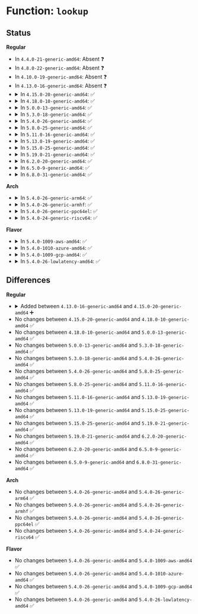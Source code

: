 # Function: <code>lookup</code>

## Status
<b>Regular</b>
<ul>
<li>
In <code>4.4.0-21-generic-amd64</code>: Absent ❓
</li>
<li>
In <code>4.8.0-22-generic-amd64</code>: Absent ❓
</li>
<li>
In <code>4.10.0-19-generic-amd64</code>: Absent ❓
</li>
<li>
In <code>4.13.0-16-generic-amd64</code>: Absent ❓
</li>
<li>
<details>
<summary>In <code>4.15.0-20-generic-amd64</code>: ✅</summary>

```c
struct inet_peer * lookup(const struct inetpeer_addr * daddr, struct inet_peer_base * base, unsigned int seq, struct inet_peer * * gc_stack, unsigned int * gc_cnt, struct rb_node * * parent_p, struct rb_node * * * pp_p)
```

```json
{
  "name": "lookup",
  "collision_type": "Unique Static",
  "inline_type": "No",
  "funcs": [
    {
      "addr": 18446744071587837280,
      "name": "lookup",
      "external": false,
      "loc": "net/ipv4/inetpeer.c:97",
      "file": "net/ipv4/inetpeer.c",
      "inline": "seen, unknown",
      "caller_inline": [],
      "caller_func": [
        "net/ipv4/inetpeer.c:inet_getpeer",
        "net/ipv4/inetpeer.c:inet_getpeer"
      ]
    }
  ],
  "symbols": [
    {
      "addr": 18446744071587837280,
      "name": "lookup",
      "section": ".text",
      "bind": "STB_LOCAL",
      "size": 230
    }
  ]
}
```
</details>
</li>
<li>
<details>
<summary>In <code>4.18.0-10-generic-amd64</code>: ✅</summary>

```c
struct inet_peer * lookup(const struct inetpeer_addr * daddr, struct inet_peer_base * base, unsigned int seq, struct inet_peer * * gc_stack, unsigned int * gc_cnt, struct rb_node * * parent_p, struct rb_node * * * pp_p)
```

```json
{
  "name": "lookup",
  "collision_type": "Unique Static",
  "inline_type": "No",
  "funcs": [
    {
      "addr": 18446744071588181904,
      "name": "lookup",
      "external": false,
      "loc": "net/ipv4/inetpeer.c:98",
      "file": "net/ipv4/inetpeer.c",
      "inline": "seen, unknown",
      "caller_inline": [],
      "caller_func": []
    }
  ],
  "symbols": [
    {
      "addr": 18446744071588181904,
      "name": "lookup",
      "section": ".text",
      "bind": "STB_LOCAL",
      "size": 236
    }
  ]
}
```
</details>
</li>
<li>
<details>
<summary>In <code>5.0.0-13-generic-amd64</code>: ✅</summary>

```c
struct inet_peer * lookup(const struct inetpeer_addr * daddr, struct inet_peer_base * base, unsigned int seq, struct inet_peer * * gc_stack, unsigned int * gc_cnt, struct rb_node * * parent_p, struct rb_node * * * pp_p)
```

```json
{
  "name": "lookup",
  "collision_type": "Unique Static",
  "inline_type": "No",
  "funcs": [
    {
      "addr": 18446744071588365888,
      "name": "lookup",
      "external": false,
      "loc": "net/ipv4/inetpeer.c:98",
      "file": "net/ipv4/inetpeer.c",
      "inline": "seen, unknown",
      "caller_inline": [],
      "caller_func": []
    }
  ],
  "symbols": [
    {
      "addr": 18446744071588365888,
      "name": "lookup",
      "section": ".text",
      "bind": "STB_LOCAL",
      "size": 236
    }
  ]
}
```
</details>
</li>
<li>
<details>
<summary>In <code>5.3.0-18-generic-amd64</code>: ✅</summary>

```c
struct inet_peer * lookup(const struct inetpeer_addr * daddr, struct inet_peer_base * base, unsigned int seq, struct inet_peer * * gc_stack, unsigned int * gc_cnt, struct rb_node * * parent_p, struct rb_node * * * pp_p)
```

```json
{
  "name": "lookup",
  "collision_type": "Unique Static",
  "inline_type": "No",
  "funcs": [
    {
      "addr": 18446744071588768672,
      "name": "lookup",
      "external": false,
      "loc": "net/ipv4/inetpeer.c:98",
      "file": "net/ipv4/inetpeer.c",
      "inline": "seen, unknown",
      "caller_inline": [],
      "caller_func": [
        "net/ipv4/inetpeer.c:inet_getpeer",
        "net/ipv4/inetpeer.c:inet_getpeer"
      ]
    }
  ],
  "symbols": [
    {
      "addr": 18446744071588768672,
      "name": "lookup",
      "section": ".text",
      "bind": "STB_LOCAL",
      "size": 195
    }
  ]
}
```
</details>
</li>
<li>
<details>
<summary>In <code>5.4.0-26-generic-amd64</code>: ✅</summary>

```c
struct inet_peer * lookup(const struct inetpeer_addr * daddr, struct inet_peer_base * base, unsigned int seq, struct inet_peer * * gc_stack, unsigned int * gc_cnt, struct rb_node * * parent_p, struct rb_node * * * pp_p)
```

```json
{
  "name": "lookup",
  "collision_type": "Unique Static",
  "inline_type": "No",
  "funcs": [
    {
      "addr": 18446744071588992304,
      "name": "lookup",
      "external": false,
      "loc": "net/ipv4/inetpeer.c:98",
      "file": "net/ipv4/inetpeer.c",
      "inline": "seen, unknown",
      "caller_inline": [],
      "caller_func": [
        "net/ipv4/inetpeer.c:inet_getpeer",
        "net/ipv4/inetpeer.c:inet_getpeer"
      ]
    }
  ],
  "symbols": [
    {
      "addr": 18446744071588992304,
      "name": "lookup",
      "section": ".text",
      "bind": "STB_LOCAL",
      "size": 195
    }
  ]
}
```
</details>
</li>
<li>
<details>
<summary>In <code>5.8.0-25-generic-amd64</code>: ✅</summary>

```c
struct inet_peer * lookup(const struct inetpeer_addr * daddr, struct inet_peer_base * base, unsigned int seq, struct inet_peer * * gc_stack, unsigned int * gc_cnt, struct rb_node * * parent_p, struct rb_node * * * pp_p)
```

```json
{
  "name": "lookup",
  "collision_type": "Unique Static",
  "inline_type": "No",
  "funcs": [
    {
      "addr": 18446744071589950656,
      "name": "lookup",
      "external": false,
      "loc": "net/ipv4/inetpeer.c:98",
      "file": "net/ipv4/inetpeer.c",
      "inline": "seen, unknown",
      "caller_inline": [],
      "caller_func": [
        "net/ipv4/inetpeer.c:inet_getpeer",
        "net/ipv4/inetpeer.c:inet_getpeer"
      ]
    }
  ],
  "symbols": [
    {
      "addr": 18446744071589950656,
      "name": "lookup",
      "section": ".text",
      "bind": "STB_LOCAL",
      "size": 206
    }
  ]
}
```
</details>
</li>
<li>
<details>
<summary>In <code>5.11.0-16-generic-amd64</code>: ✅</summary>

```c
struct inet_peer * lookup(const struct inetpeer_addr * daddr, struct inet_peer_base * base, unsigned int seq, struct inet_peer * * gc_stack, unsigned int * gc_cnt, struct rb_node * * parent_p, struct rb_node * * * pp_p)
```

```json
{
  "name": "lookup",
  "collision_type": "Unique Static",
  "inline_type": "No",
  "funcs": [
    {
      "addr": 18446744071589991552,
      "name": "lookup",
      "external": false,
      "loc": "net/ipv4/inetpeer.c:98",
      "file": "net/ipv4/inetpeer.c",
      "inline": "seen, unknown",
      "caller_inline": [],
      "caller_func": [
        "net/ipv4/inetpeer.c:inet_getpeer",
        "net/ipv4/inetpeer.c:inet_getpeer"
      ]
    }
  ],
  "symbols": [
    {
      "addr": 18446744071589991552,
      "name": "lookup",
      "section": ".text",
      "bind": "STB_LOCAL",
      "size": 206
    }
  ]
}
```
</details>
</li>
<li>
<details>
<summary>In <code>5.13.0-19-generic-amd64</code>: ✅</summary>

```c
struct inet_peer * lookup(const struct inetpeer_addr * daddr, struct inet_peer_base * base, unsigned int seq, struct inet_peer * * gc_stack, unsigned int * gc_cnt, struct rb_node * * parent_p, struct rb_node * * * pp_p)
```

```json
{
  "name": "lookup",
  "collision_type": "Unique Static",
  "inline_type": "No",
  "funcs": [
    {
      "addr": 18446744071589905360,
      "name": "lookup",
      "external": false,
      "loc": "net/ipv4/inetpeer.c:91",
      "file": "net/ipv4/inetpeer.c",
      "inline": "seen, unknown",
      "caller_inline": [],
      "caller_func": [
        "net/ipv4/inetpeer.c:inet_getpeer",
        "net/ipv4/inetpeer.c:inet_getpeer"
      ]
    }
  ],
  "symbols": [
    {
      "addr": 18446744071589905360,
      "name": "lookup",
      "section": ".text",
      "bind": "STB_LOCAL",
      "size": 202
    }
  ]
}
```
</details>
</li>
<li>
<details>
<summary>In <code>5.15.0-25-generic-amd64</code>: ✅</summary>

```c
struct inet_peer * lookup(const struct inetpeer_addr * daddr, struct inet_peer_base * base, unsigned int seq, struct inet_peer * * gc_stack, unsigned int * gc_cnt, struct rb_node * * parent_p, struct rb_node * * * pp_p)
```

```json
{
  "name": "lookup",
  "collision_type": "Unique Static",
  "inline_type": "No",
  "funcs": [
    {
      "addr": 18446744071590671264,
      "name": "lookup",
      "external": false,
      "loc": "net/ipv4/inetpeer.c:91",
      "file": "net/ipv4/inetpeer.c",
      "inline": "seen, unknown",
      "caller_inline": [],
      "caller_func": [
        "net/ipv4/inetpeer.c:inet_getpeer",
        "net/ipv4/inetpeer.c:inet_getpeer"
      ]
    }
  ],
  "symbols": [
    {
      "addr": 18446744071590671264,
      "name": "lookup",
      "section": ".text",
      "bind": "STB_LOCAL",
      "size": 573
    }
  ]
}
```
</details>
</li>
<li>
<details>
<summary>In <code>5.19.0-21-generic-amd64</code>: ✅</summary>

```c
struct inet_peer * lookup(const struct inetpeer_addr * daddr, struct inet_peer_base * base, unsigned int seq, struct inet_peer * * gc_stack, unsigned int * gc_cnt, struct rb_node * * parent_p, struct rb_node * * * pp_p)
```

```json
{
  "name": "lookup",
  "collision_type": "Unique Static",
  "inline_type": "No",
  "funcs": [
    {
      "addr": 18446744071592297744,
      "name": "lookup",
      "external": false,
      "loc": "net/ipv4/inetpeer.c:91",
      "file": "net/ipv4/inetpeer.c",
      "inline": "seen, unknown",
      "caller_inline": [],
      "caller_func": [
        "net/ipv4/inetpeer.c:inet_getpeer",
        "net/ipv4/inetpeer.c:inet_getpeer"
      ]
    }
  ],
  "symbols": [
    {
      "addr": 18446744071592297744,
      "name": "lookup",
      "section": ".text",
      "bind": "STB_LOCAL",
      "size": 667
    }
  ]
}
```
</details>
</li>
<li>
<details>
<summary>In <code>6.2.0-20-generic-amd64</code>: ✅</summary>

```c
struct inet_peer * lookup(const struct inetpeer_addr * daddr, struct inet_peer_base * base, unsigned int seq, struct inet_peer * * gc_stack, unsigned int * gc_cnt, struct rb_node * * parent_p, struct rb_node * * * pp_p)
```

```json
{
  "name": "lookup",
  "collision_type": "Unique Static",
  "inline_type": "No",
  "funcs": [
    {
      "addr": 18446744071594133472,
      "name": "lookup",
      "external": false,
      "loc": "net/ipv4/inetpeer.c:91",
      "file": "net/ipv4/inetpeer.c",
      "inline": "seen, unknown",
      "caller_inline": [],
      "caller_func": [
        "net/ipv4/inetpeer.c:inet_getpeer",
        "net/ipv4/inetpeer.c:inet_getpeer"
      ]
    }
  ],
  "symbols": [
    {
      "addr": 18446744071594133472,
      "name": "lookup",
      "section": ".text",
      "bind": "STB_LOCAL",
      "size": 667
    }
  ]
}
```
</details>
</li>
<li>
<details>
<summary>In <code>6.5.0-9-generic-amd64</code>: ✅</summary>

```c
struct inet_peer * lookup(const struct inetpeer_addr * daddr, struct inet_peer_base * base, unsigned int seq, struct inet_peer * * gc_stack, unsigned int * gc_cnt, struct rb_node * * parent_p, struct rb_node * * * pp_p)
```

```json
{
  "name": "lookup",
  "collision_type": "Unique Static",
  "inline_type": "No",
  "funcs": [
    {
      "addr": 18446744071594520496,
      "name": "lookup",
      "external": false,
      "loc": "net/ipv4/inetpeer.c:91",
      "file": "net/ipv4/inetpeer.c",
      "inline": "seen, unknown",
      "caller_inline": [],
      "caller_func": [
        "net/ipv4/inetpeer.c:inet_getpeer",
        "net/ipv4/inetpeer.c:inet_getpeer"
      ]
    }
  ],
  "symbols": [
    {
      "addr": 18446744071594520496,
      "name": "lookup",
      "section": ".text",
      "bind": "STB_LOCAL",
      "size": 660
    }
  ]
}
```
</details>
</li>
<li>
<details>
<summary>In <code>6.8.0-31-generic-amd64</code>: ✅</summary>

```c
struct inet_peer * lookup(const struct inetpeer_addr * daddr, struct inet_peer_base * base, unsigned int seq, struct inet_peer * * gc_stack, unsigned int * gc_cnt, struct rb_node * * parent_p, struct rb_node * * * pp_p)
```

```json
{
  "name": "lookup",
  "collision_type": "Unique Static",
  "inline_type": "No",
  "funcs": [
    {
      "addr": 18446744071595323200,
      "name": "lookup",
      "external": false,
      "loc": "net/ipv4/inetpeer.c:91",
      "file": "net/ipv4/inetpeer.c",
      "inline": "seen, unknown",
      "caller_inline": [],
      "caller_func": [
        "net/ipv4/inetpeer.c:inet_getpeer",
        "net/ipv4/inetpeer.c:inet_getpeer"
      ]
    }
  ],
  "symbols": [
    {
      "addr": 18446744071595323200,
      "name": "lookup",
      "section": ".text",
      "bind": "STB_LOCAL",
      "size": 660
    }
  ]
}
```
</details>
</li>
</ul>
<b>Arch</b>
<ul>
<li>
<details>
<summary>In <code>5.4.0-26-generic-arm64</code>: ✅</summary>

```c
struct inet_peer * lookup(const struct inetpeer_addr * daddr, struct inet_peer_base * base, unsigned int seq, struct inet_peer * * gc_stack, unsigned int * gc_cnt, struct rb_node * * parent_p, struct rb_node * * * pp_p)
```

```json
{
  "name": "lookup",
  "collision_type": "Unique Static",
  "inline_type": "No",
  "funcs": [
    {
      "addr": 18446603336502597400,
      "name": "lookup",
      "external": false,
      "loc": "net/ipv4/inetpeer.c:98",
      "file": "net/ipv4/inetpeer.c",
      "inline": "seen, unknown",
      "caller_inline": [],
      "caller_func": [
        "net/ipv4/inetpeer.c:inet_getpeer",
        "net/ipv4/inetpeer.c:inet_getpeer"
      ]
    }
  ],
  "symbols": [
    {
      "addr": 18446603336502597400,
      "name": "lookup",
      "section": ".text",
      "bind": "STB_LOCAL",
      "size": 308
    }
  ]
}
```
</details>
</li>
<li>
<details>
<summary>In <code>5.4.0-26-generic-armhf</code>: ✅</summary>

```c
struct inet_peer * lookup(const struct inetpeer_addr * daddr, struct inet_peer_base * base, unsigned int seq, struct inet_peer * * gc_stack, unsigned int * gc_cnt, struct rb_node * * parent_p, struct rb_node * * * pp_p)
```

```json
{
  "name": "lookup",
  "collision_type": "Unique Static",
  "inline_type": "No",
  "funcs": [
    {
      "addr": 3235302468,
      "name": "lookup",
      "external": false,
      "loc": "net/ipv4/inetpeer.c:98",
      "file": "net/ipv4/inetpeer.c",
      "inline": "seen, unknown",
      "caller_inline": [],
      "caller_func": [
        "net/ipv4/inetpeer.c:inet_getpeer",
        "net/ipv4/inetpeer.c:inet_getpeer"
      ]
    }
  ],
  "symbols": [
    {
      "addr": 3235302468,
      "name": "lookup",
      "section": ".text",
      "bind": "STB_LOCAL",
      "size": 228
    }
  ]
}
```
</details>
</li>
<li>
<details>
<summary>In <code>5.4.0-26-generic-ppc64el</code>: ✅</summary>

```c
struct inet_peer * lookup(const struct inetpeer_addr * daddr, struct inet_peer_base * base, unsigned int seq, struct inet_peer * * gc_stack, unsigned int * gc_cnt, struct rb_node * * parent_p, struct rb_node * * * pp_p)
```

```json
{
  "name": "lookup",
  "collision_type": "Unique Static",
  "inline_type": "No",
  "funcs": [
    {
      "addr": 13835058055296187616,
      "name": "lookup",
      "external": false,
      "loc": "net/ipv4/inetpeer.c:98",
      "file": "net/ipv4/inetpeer.c",
      "inline": "seen, unknown",
      "caller_inline": [],
      "caller_func": [
        "net/ipv4/inetpeer.c:inet_getpeer",
        "net/ipv4/inetpeer.c:inet_getpeer"
      ]
    }
  ],
  "symbols": [
    {
      "addr": 13835058055296187616,
      "name": "lookup",
      "section": ".text",
      "bind": "STB_LOCAL",
      "size": 356
    }
  ]
}
```
</details>
</li>
<li>
<details>
<summary>In <code>5.4.0-24-generic-riscv64</code>: ✅</summary>

```c
struct inet_peer * lookup(const struct inetpeer_addr * daddr, struct inet_peer_base * base, unsigned int seq, struct inet_peer * * gc_stack, unsigned int * gc_cnt, struct rb_node * * parent_p, struct rb_node * * * pp_p)
```

```json
{
  "name": "lookup",
  "collision_type": "Unique Static",
  "inline_type": "No",
  "funcs": [
    {
      "addr": 18446743936278749490,
      "name": "lookup",
      "external": false,
      "loc": "net/ipv4/inetpeer.c:98",
      "file": "net/ipv4/inetpeer.c",
      "inline": "seen, unknown",
      "caller_inline": [],
      "caller_func": [
        "net/ipv4/inetpeer.c:inet_getpeer",
        "net/ipv4/inetpeer.c:inet_getpeer"
      ]
    }
  ],
  "symbols": [
    {
      "addr": 18446743936278749490,
      "name": "lookup",
      "section": ".text",
      "bind": "STB_LOCAL",
      "size": 260
    }
  ]
}
```
</details>
</li>
</ul>
<b>Flavor</b>
<ul>
<li>
<details>
<summary>In <code>5.4.0-1009-aws-amd64</code>: ✅</summary>

```c
struct inet_peer * lookup(const struct inetpeer_addr * daddr, struct inet_peer_base * base, unsigned int seq, struct inet_peer * * gc_stack, unsigned int * gc_cnt, struct rb_node * * parent_p, struct rb_node * * * pp_p)
```

```json
{
  "name": "lookup",
  "collision_type": "Unique Static",
  "inline_type": "No",
  "funcs": [
    {
      "addr": 18446744071588598688,
      "name": "lookup",
      "external": false,
      "loc": "net/ipv4/inetpeer.c:98",
      "file": "net/ipv4/inetpeer.c",
      "inline": "seen, unknown",
      "caller_inline": [],
      "caller_func": [
        "net/ipv4/inetpeer.c:inet_getpeer",
        "net/ipv4/inetpeer.c:inet_getpeer"
      ]
    }
  ],
  "symbols": [
    {
      "addr": 18446744071588598688,
      "name": "lookup",
      "section": ".text",
      "bind": "STB_LOCAL",
      "size": 195
    }
  ]
}
```
</details>
</li>
<li>
<details>
<summary>In <code>5.4.0-1010-azure-amd64</code>: ✅</summary>

```c
struct inet_peer * lookup(const struct inetpeer_addr * daddr, struct inet_peer_base * base, unsigned int seq, struct inet_peer * * gc_stack, unsigned int * gc_cnt, struct rb_node * * parent_p, struct rb_node * * * pp_p)
```

```json
{
  "name": "lookup",
  "collision_type": "Unique Static",
  "inline_type": "No",
  "funcs": [
    {
      "addr": 18446744071588310672,
      "name": "lookup",
      "external": false,
      "loc": "net/ipv4/inetpeer.c:98",
      "file": "net/ipv4/inetpeer.c",
      "inline": "seen, unknown",
      "caller_inline": [],
      "caller_func": [
        "net/ipv4/inetpeer.c:inet_getpeer",
        "net/ipv4/inetpeer.c:inet_getpeer"
      ]
    }
  ],
  "symbols": [
    {
      "addr": 18446744071588310672,
      "name": "lookup",
      "section": ".text",
      "bind": "STB_LOCAL",
      "size": 195
    }
  ]
}
```
</details>
</li>
<li>
<details>
<summary>In <code>5.4.0-1009-gcp-amd64</code>: ✅</summary>

```c
struct inet_peer * lookup(const struct inetpeer_addr * daddr, struct inet_peer_base * base, unsigned int seq, struct inet_peer * * gc_stack, unsigned int * gc_cnt, struct rb_node * * parent_p, struct rb_node * * * pp_p)
```

```json
{
  "name": "lookup",
  "collision_type": "Unique Static",
  "inline_type": "No",
  "funcs": [
    {
      "addr": 18446744071589034864,
      "name": "lookup",
      "external": false,
      "loc": "net/ipv4/inetpeer.c:98",
      "file": "net/ipv4/inetpeer.c",
      "inline": "seen, unknown",
      "caller_inline": [],
      "caller_func": [
        "net/ipv4/inetpeer.c:inet_getpeer",
        "net/ipv4/inetpeer.c:inet_getpeer"
      ]
    }
  ],
  "symbols": [
    {
      "addr": 18446744071589034864,
      "name": "lookup",
      "section": ".text",
      "bind": "STB_LOCAL",
      "size": 195
    }
  ]
}
```
</details>
</li>
<li>
<details>
<summary>In <code>5.4.0-26-lowlatency-amd64</code>: ✅</summary>

```c
struct inet_peer * lookup(const struct inetpeer_addr * daddr, struct inet_peer_base * base, unsigned int seq, struct inet_peer * * gc_stack, unsigned int * gc_cnt, struct rb_node * * parent_p, struct rb_node * * * pp_p)
```

```json
{
  "name": "lookup",
  "collision_type": "Unique Static",
  "inline_type": "No",
  "funcs": [
    {
      "addr": 18446744071589073888,
      "name": "lookup",
      "external": false,
      "loc": "net/ipv4/inetpeer.c:98",
      "file": "net/ipv4/inetpeer.c",
      "inline": "seen, unknown",
      "caller_inline": [],
      "caller_func": [
        "net/ipv4/inetpeer.c:inet_getpeer",
        "net/ipv4/inetpeer.c:inet_getpeer"
      ]
    }
  ],
  "symbols": [
    {
      "addr": 18446744071589073888,
      "name": "lookup",
      "section": ".text",
      "bind": "STB_LOCAL",
      "size": 195
    }
  ]
}
```
</details>
</li>
</ul>

## Differences
<b>Regular</b>
<ul>
<li>
<details>
<summary>Added between <code>4.13.0-16-generic-amd64</code> and <code>4.15.0-20-generic-amd64</code> ➕</summary>

```c
struct inet_peer * lookup(const struct inetpeer_addr * daddr, struct inet_peer_base * base, unsigned int seq, struct inet_peer * * gc_stack, unsigned int * gc_cnt, struct rb_node * * parent_p, struct rb_node * * * pp_p)
```
</details>
</li>
<li>
No changes between <code>4.15.0-20-generic-amd64</code> and <code>4.18.0-10-generic-amd64</code> ✅
</li>
<li>
No changes between <code>4.18.0-10-generic-amd64</code> and <code>5.0.0-13-generic-amd64</code> ✅
</li>
<li>
No changes between <code>5.0.0-13-generic-amd64</code> and <code>5.3.0-18-generic-amd64</code> ✅
</li>
<li>
No changes between <code>5.3.0-18-generic-amd64</code> and <code>5.4.0-26-generic-amd64</code> ✅
</li>
<li>
No changes between <code>5.4.0-26-generic-amd64</code> and <code>5.8.0-25-generic-amd64</code> ✅
</li>
<li>
No changes between <code>5.8.0-25-generic-amd64</code> and <code>5.11.0-16-generic-amd64</code> ✅
</li>
<li>
No changes between <code>5.11.0-16-generic-amd64</code> and <code>5.13.0-19-generic-amd64</code> ✅
</li>
<li>
No changes between <code>5.13.0-19-generic-amd64</code> and <code>5.15.0-25-generic-amd64</code> ✅
</li>
<li>
No changes between <code>5.15.0-25-generic-amd64</code> and <code>5.19.0-21-generic-amd64</code> ✅
</li>
<li>
No changes between <code>5.19.0-21-generic-amd64</code> and <code>6.2.0-20-generic-amd64</code> ✅
</li>
<li>
No changes between <code>6.2.0-20-generic-amd64</code> and <code>6.5.0-9-generic-amd64</code> ✅
</li>
<li>
No changes between <code>6.5.0-9-generic-amd64</code> and <code>6.8.0-31-generic-amd64</code> ✅
</li>
</ul>
<b>Arch</b>
<ul>
<li>
No changes between <code>5.4.0-26-generic-amd64</code> and <code>5.4.0-26-generic-arm64</code> ✅
</li>
<li>
No changes between <code>5.4.0-26-generic-amd64</code> and <code>5.4.0-26-generic-armhf</code> ✅
</li>
<li>
No changes between <code>5.4.0-26-generic-amd64</code> and <code>5.4.0-26-generic-ppc64el</code> ✅
</li>
<li>
No changes between <code>5.4.0-26-generic-amd64</code> and <code>5.4.0-24-generic-riscv64</code> ✅
</li>
</ul>
<b>Flavor</b>
<ul>
<li>
No changes between <code>5.4.0-26-generic-amd64</code> and <code>5.4.0-1009-aws-amd64</code> ✅
</li>
<li>
No changes between <code>5.4.0-26-generic-amd64</code> and <code>5.4.0-1010-azure-amd64</code> ✅
</li>
<li>
No changes between <code>5.4.0-26-generic-amd64</code> and <code>5.4.0-1009-gcp-amd64</code> ✅
</li>
<li>
No changes between <code>5.4.0-26-generic-amd64</code> and <code>5.4.0-26-lowlatency-amd64</code> ✅
</li>
</ul>
